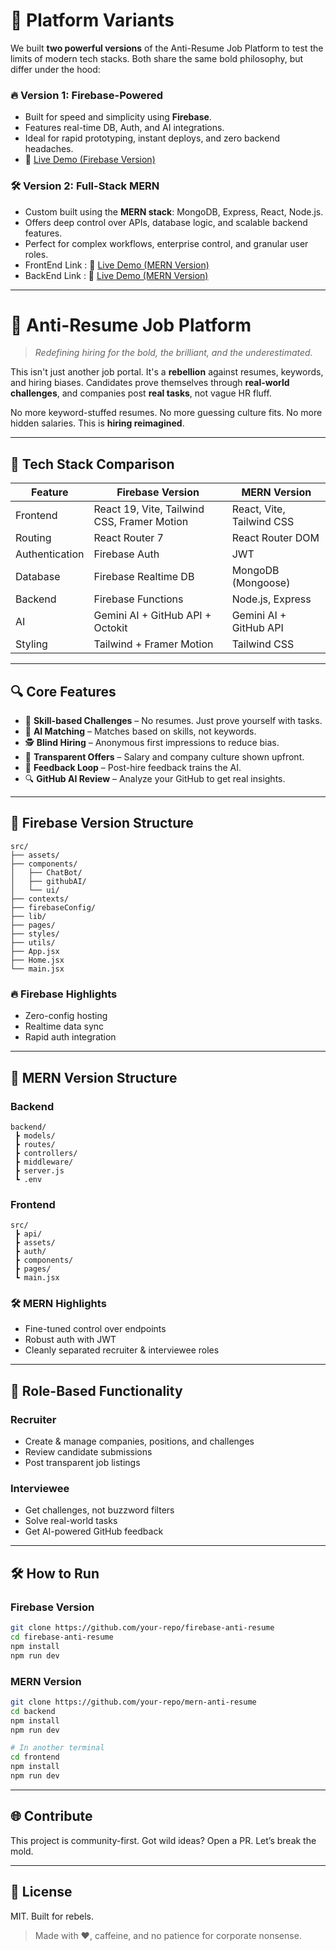 # 🧠 Platform Variants

We built **two powerful versions** of the Anti-Resume Job Platform to test the limits of modern tech stacks. Both share the same bold philosophy, but differ under the hood:

### 🔥 Version 1: Firebase-Powered

- Built for speed and simplicity using **Firebase**.
- Features real-time DB, Auth, and AI integrations.
- Ideal for rapid prototyping, instant deploys, and zero backend headaches.
- 🚀 [Live Demo (Firebase Version)](https://cilio.netlify.app/)

### 🛠️ Version 2: Full-Stack MERN

- Custom built using the **MERN stack**: MongoDB, Express, React, Node.js.
- Offers deep control over APIs, database logic, and scalable backend features.
- Perfect for complex workflows, enterprise control, and granular user roles.
- FrontEnd Link : 🚀 [Live Demo (MERN Version)](https://antiresume.netlify.app/)
- BackEnd Link : 🚀 [Live Demo (MERN Version)](https://hackathon-unit5.onrender.com/api/)



---

# 🚀 Anti-Resume Job Platform

> *Redefining hiring for the bold, the brilliant, and the underestimated.*

This isn't just another job portal. It's a **rebellion** against resumes, keywords, and hiring biases. Candidates prove themselves through **real-world challenges**, and companies post **real tasks**, not vague HR fluff.

No more keyword-stuffed resumes. No more guessing culture fits. No more hidden salaries. This is **hiring reimagined**.

---



## 🔧 Tech Stack Comparison

| Feature                    | Firebase Version                                     | MERN Version                                      |
|---------------------------|------------------------------------------------------|--------------------------------------------------|
| Frontend                  | React 19, Vite, Tailwind CSS, Framer Motion         | React, Vite, Tailwind CSS                        |
| Routing                   | React Router 7                                       | React Router DOM                                 |
| Authentication            | Firebase Auth                                       | JWT                                               |
| Database                  | Firebase Realtime DB                                | MongoDB (Mongoose)                               |
| Backend                   | Firebase Functions                                  | Node.js, Express                                  |
| AI                        | Gemini AI + GitHub API + Octokit                    | Gemini AI + GitHub API                           |
| Styling                   | Tailwind + Framer Motion                            | Tailwind CSS                                      |

---

## 🔍 Core Features

- 🎯 **Skill-based Challenges** – No resumes. Just prove yourself with tasks.
- 🤖 **AI Matching** – Matches based on skills, not keywords.
- 🕵️ **Blind Hiring** – Anonymous first impressions to reduce bias.
- 💸 **Transparent Offers** – Salary and company culture shown upfront.
- 🔁 **Feedback Loop** – Post-hire feedback trains the AI.
- 🔍 **GitHub AI Review** – Analyze your GitHub to get real insights.

---

## 📁 Firebase Version Structure

```
src/
├── assets/
├── components/
│   ├── ChatBot/
│   ├── githubAI/
│   └── ui/
├── contexts/
├── firebaseConfig/
├── lib/
├── pages/
├── styles/
├── utils/
├── App.jsx
├── Home.jsx
└── main.jsx
```

### 🔥 Firebase Highlights
- Zero-config hosting
- Realtime data sync
- Rapid auth integration

---

## 📁 MERN Version Structure

### Backend
```
backend/
 ┣ models/
 ┣ routes/
 ┣ controllers/
 ┣ middleware/
 ┣ server.js
 ┗ .env
```

### Frontend
```
src/
 ┣ api/
 ┣ assets/
 ┣ auth/
 ┣ components/
 ┣ pages/
 ┗ main.jsx
```

### 🛠 MERN Highlights
- Fine-tuned control over endpoints
- Robust auth with JWT
- Cleanly separated recruiter & interviewee roles

---

## 🧪 Role-Based Functionality

### Recruiter
- Create & manage companies, positions, and challenges
- Review candidate submissions
- Post transparent job listings

### Interviewee
- Get challenges, not buzzword filters
- Solve real-world tasks
- Get AI-powered GitHub feedback

---

## 🛠 How to Run

### Firebase Version
```bash
git clone https://github.com/your-repo/firebase-anti-resume
cd firebase-anti-resume
npm install
npm run dev
```

### MERN Version
```bash
git clone https://github.com/your-repo/mern-anti-resume
cd backend
npm install
npm run dev

# In another terminal
cd frontend
npm install
npm run dev
```

---

## 🌐 Contribute
This project is community-first. Got wild ideas? Open a PR. Let’s break the mold.

---

## 📜 License
MIT. Built for rebels.

> Made with ❤️, caffeine, and no patience for corporate nonsense.
